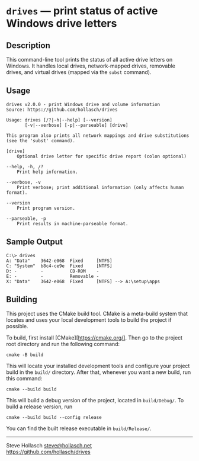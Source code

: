 `drives` — print status of active Windows drive letters
====================================================================================================

Description
------------
This command-line tool prints the status of all active drive letters on Windows. It handles local
drives, network-mapped drives, removable drives, and virtual drives (mapped via the `subst`
command).


Usage
------
    drives v2.0.0 - print Windows drive and volume information
    Source: https://github.com/hollasch/drives

    Usage: drives [/?|-h|--help] [--version]
           [-v|--verbose] [-p|--parseable] [drive]

    This program also prints all network mappings and drive substitutions
    (see the 'subst' command).

    [drive]
        Optional drive letter for specific drive report (colon optional)

    --help, -h, /?
        Print help information.

    --verbose, -v
        Print verbose; print additional information (only affects human format).

    --version
        Print program version.

    --parseable, -p
        Print results in machine-parseable format.


Sample Output
--------------
    C:\> drives
    A: "Data"    3642-e068  Fixed     [NTFS]
    C: "System"  b8c4-ce9e  Fixed     [NTFS]
    D: -         -          CD-ROM    -
    E: -         -          Removable -
    X: "Data"    3642-e068  Fixed     [NTFS] --> A:\setup\apps


Building
----------
This project uses the CMake build tool. CMake is a meta-build system that locates and uses your
local development tools to build the project if possible.

To build, first install [CMake][https://cmake.org/]. Then go to the project root directory and run
the following command:

    cmake -B build

This will locate your installed development tools and configure your project build in the `build/`
directory. After that, whenever you want a new build, run this command:

    cmake --build build

This will build a debug version of the project, located in `build/Debug/`. To build a release
version, run

    cmake --build build --config release

You can find the built release executable in `build/Release/`.


--------------------------------------------------------------------------------
Steve Hollasch <steve@hollasch.net><br>
https://github.com/hollasch/drives
